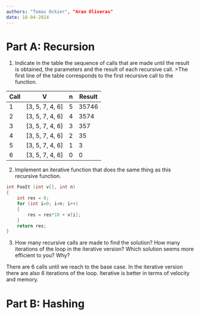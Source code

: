 ```yaml
---
authors: "Tomas Ockier", "Aran Oliveras"
date: 18-04-2024
---
```


# Part A: Recursion

1. Indicate in the table the sequence of calls that are made until the result is obtained, the parameters and the result of each recursive call. >The first line of the table corresponds to the first recursive call to the function.

|Call|V|n|Result|
|---|---|---|---|
|1|[3, 5, 7, 4, 6]|5|35746|
|2|[3, 5, 7, 4, 6]|4|3574|
|3|[3, 5, 7, 4, 6]|3|357|
|4|[3, 5, 7, 4, 6]|2|35|
|5|[3, 5, 7, 4, 6]|1|3|
|6|[3, 5, 7, 4, 6]|0|0|

2. Implement an iterative function that does the same thing as this recursive function. 

```c
int FooIt (int v[], int n)
{
    int res = 0;
    for (int i=0; i<n; i++)
    {
        res = res*10 + v[i];
    }
    return res;
}
```

3. How many recursive calls are made to find the solution? How many iterations of the loop in the iterative version? Which solution seems more efficient to you? Why?

There are 6 calls until we reach to the base case. In the iterative version there are also 6 iterations of the loop. Iterative is better in terms of velocity and memory.

# Part B: Hashing
